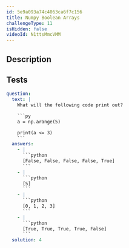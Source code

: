 ```yaml
---
id: 5e9a093a74c4063ca6f7c156
title: Numpy Boolean Arrays
challengeType: 11
isHidden: false
videoId: N1ttsMmcVMM
---
```


## Description

<section id='description'>
</section>

## Tests

<section id='tests'>

````yml
question:
  text: |
    What will the following code print out?

    ```py
    a = np.arange(5)

    print(a <= 3)
    ```
  answers:
    - |
      ```python
      [False, False, False, False, True]
      ```
    - |
      ```python
      [5]
      ```
    - |
      ```python
      [0, 1, 2, 3]
      ```
    - |
      ```python
      [True, True, True, True, False]
      ```
  solution: 4
````

</section>
